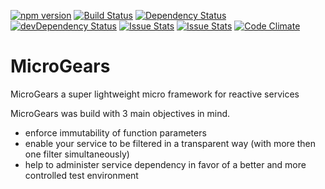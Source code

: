 [![npm version](https://badge.fury.io/js/microgears.svg)](https://badge.fury.io/js/microgears)
[![Build Status](https://travis-ci.org/marcusdb/microGears.svg?branch=master)](https://travis-ci.org/marcusdb/microGears)
[![Dependency Status](https://david-dm.org/marcusdb/microGears.svg)](https://david-dm.org/marcusdb/microGears)
[![devDependency Status](https://david-dm.org/marcusdb/microGears/dev-status.svg)](https://david-dm.org/marcusdb/microGears#info=devDependencies)
[![Issue Stats](http://issuestats.com/github/marcusdb/microGears/badge/issue?style=flat)](http://issuestats.com/github/marcusdb/microGears)
[![Issue Stats](http://issuestats.com/github/marcusdb/microGears/badge/pr?style=flat)](http://issuestats.com/github/marcusdb/microGears)
[![Code Climate](https://codeclimate.com/github/marcusdb/microGears/badges/gpa.svg)](https://codeclimate.com/github/marcusdb/microGears)


# MicroGears
MicroGears a super lightweight micro framework for reactive services

MicroGears was build with 3 main objectives in mind.

* enforce immutability of function parameters
* enable your service to be filtered in a transparent way (with more then one filter simultaneously)
* help to administer service dependency in favor of a better and more controlled test environment
